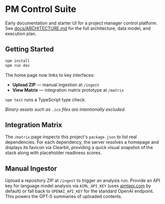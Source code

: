 # PM Control Suite

Early documentation and starter UI for a project manager control platform. See [docs/ARCHITECTURE.md](docs/ARCHITECTURE.md) for the full architecture, data model, and execution plan.

## Getting Started

```bash
npm install
npm run dev
```

The home page now links to key interfaces:

- **Upload ZIP** &mdash; manual ingestion at `/ingest`
- **View Matrix** &mdash; integration matrix prototype at `/matrix`

`npm test` runs a TypeScript type check.

*Binary assets such as `.ico` files are intentionally excluded.*

## Integration Matrix

The `/matrix` page inspects this project's `package.json` to list real dependencies.
For each dependency, the server resolves a homepage and displays its favicon via
Clearbit, providing a quick visual snapshot of the stack along with placeholder
readiness scores.

## Manual Ingestor

Upload a repository ZIP at `/ingest` to trigger an analysis run. Provide an API
key for language model analysis via `AIML_API_KEY` (uses
[aimlapi.com](https://aimlapi.com) by default) or fall back to
`OPENAI_API_KEY` for the standard OpenAI endpoint. This powers the GPT‑5
summaries of uploaded contents.
